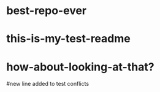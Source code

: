 # best-repo-ever
# this-is-my-test-readme
# how-about-looking-at-that?
#new line added to test conflicts
